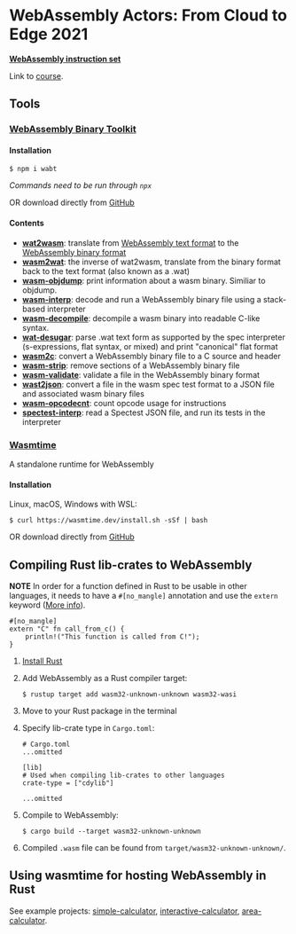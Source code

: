 # WebAssembly Actors: From Cloud to Edge 2021

[**WebAssembly instruction set**](https://webassembly.github.io/spec/core/appendix/index-instructions.html)

Link to [course](https://learning.edx.org/course/course-v1:LinuxFoundationX+LFD134x+1T2021/home).

## Tools

### [WebAssembly Binary Toolkit](https://github.com/WebAssembly/wabt)

#### Installation

```
$ npm i wabt
```

_Commands need to be run through `npx`_

OR download directly from [GitHub](https://github.com/WebAssembly/wabt/releases)

#### Contents

- [**wat2wasm**](https://webassembly.github.io/wabt/doc/wat2wasm.1.html): translate from [WebAssembly text format](https://webassembly.github.io/spec/core/text/index.html) to the [WebAssembly binary format](https://webassembly.github.io/spec/core/binary/index.html)
- [**wasm2wat**](https://webassembly.github.io/wabt/doc/wasm2wat.1.html): the inverse of wat2wasm, translate from the binary format back to the text format (also known as a .wat)
- [**wasm-objdump**](https://webassembly.github.io/wabt/doc/wasm-objdump.1.html): print information about a wasm binary. Similiar to objdump.
- [**wasm-interp**](https://webassembly.github.io/wabt/doc/wasm-interp.1.html): decode and run a WebAssembly binary file using a stack-based interpreter
- [**wasm-decompile**](https://webassembly.github.io/wabt/doc/wasm-decompile.1.html): decompile a wasm binary into readable C-like syntax.
- [**wat-desugar**](https://webassembly.github.io/wabt/doc/wat-desugar.1.html): parse .wat text form as supported by the spec interpreter (s-expressions, flat syntax, or mixed) and print "canonical" flat format
- [**wasm2c**](https://webassembly.github.io/wabt/doc/wasm2c.1.html): convert a WebAssembly binary file to a C source and header
- [**wasm-strip**](https://webassembly.github.io/wabt/doc/wasm-strip.1.html): remove sections of a WebAssembly binary file
- [**wasm-validate**](https://webassembly.github.io/wabt/doc/wasm-validate.1.html): validate a file in the WebAssembly binary format
- [**wast2json**](https://webassembly.github.io/wabt/doc/wast2json.1.html): convert a file in the wasm spec test format to a JSON file and associated wasm binary files
- [**wasm-opcodecnt**](https://webassembly.github.io/wabt/doc/wasm-opcodecnt.1.html): count opcode usage for instructions
- [**spectest-interp**](https://webassembly.github.io/wabt/doc/spectest-interp.1.html): read a Spectest JSON file, and run its tests in the interpreter

### [Wasmtime](https://github.com/bytecodealliance/wasmtime)

A standalone runtime for WebAssembly

#### Installation

Linux, macOS, Windows with WSL:

```
$ curl https://wasmtime.dev/install.sh -sSf | bash
```

OR download directly from [GitHub](https://github.com/bytecodealliance/wasmtime/releases)

## Compiling Rust lib-crates to WebAssembly

**NOTE** In order for a function defined in Rust to be usable in other languages, it needs to have a `#[no_mangle]` annotation and use the `extern` keyword ([More info](https://doc.rust-lang.org/book/ch19-01-unsafe-rust.html#calling-rust-functions-from-other-languages)).

```
#[no_mangle]
extern "C" fn call_from_c() {
    println!("This function is called from C!");
}
```

1. [Install Rust](https://www.rust-lang.org/tools/install)
1. Add WebAssembly as a Rust compiler target:
   ```
   $ rustup target add wasm32-unknown-unknown wasm32-wasi
   ```
1. Move to your Rust package in the terminal
1. Specify lib-crate type in `Cargo.toml`:

   ```
   # Cargo.toml
   ...omitted

   [lib]
   # Used when compiling lib-crates to other languages
   crate-type = ["cdylib"]

   ...omitted
   ```

1. Compile to WebAssembly:
   ```
   $ cargo build --target wasm32-unknown-unknown
   ```
1. Compiled `.wasm` file can be found from `target/wasm32-unknown-unknown/`.

## Using wasmtime for hosting WebAssembly in Rust

See example projects: [simple-calculator](./chapter-3/rust-host), [interactive-calculator](./chapter-3/interactive-calculator), [area-calculator](./chapter-3/area-calculator).
